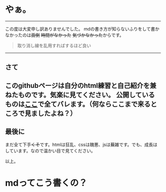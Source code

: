 # やぁ。
---
この度は大変申し訳ありませんでした。
mdの書き方が知らないふりをして書かなかったのは~~面倒~~ ~~時間がなかった~~ ~~気づかなかった~~からです。
>取り消し線を乱用すればするほど良い

---
## さて

このgithubページは自分のhtml練習と自己紹介を兼ねたものです。気楽に見てください。
公開しているものは[ここ](https://https://tozaburo.github.io/aboutme/sitemap)で全てバレます。（何ならここまで来るところで見ましたよね？）
---
## 最後に
まだ全て下手~~くそ~~です。htmlは狂乱、cssは醜悪、jsは蕪雑です。でも、成長はしています。なので温かい目で見てください。

以上。




# mdってこう書くの？
<!--
**Tozaburo/tozaburo** is a ✨ _special_ ✨ repository because its `README.md` (this file) appears on your GitHub profile.

Here are some ideas to get you started:

- 🔭 I’m currently working on ...
- 🌱 I’m currently learning ...
- 👯 I’m looking to collaborate on ...
- 🤔 I’m looking for help with ...
- 💬 Ask me about ...
- 📫 How to reach me: ...
- 😄 Pronouns: ...
- ⚡ Fun fact: ...
-->
